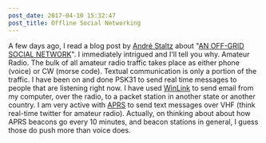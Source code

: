 ```yaml
---
post_date: 2017-04-10 15:32:47 
post_title: Offline Social Networking
---
```


A few days ago, I read a blog post by [André Staltz](https://staltz.com) about "[AN OFF-GRID SOCIAL NETWORK](https://staltz.com/an-off-grid-social-network.html)". I immediately intrigued and I'll tell you why. Amateur Radio. The bulk of all amateur radio traffic takes place as either phone (voice) or CW (morse code). Textual communication is only a portion of the traffic. I have been on and done PSK31 to send real time messages to people that are listening right now. I have used [WinLink](http://winlink.org/) to send email from my computer, over the radio, to a packet station in another state or another country. I am very active with [APRS](http://www.aprs.org/) to send text messages over VHF (think real-time twitter for amateur radio). Actually, on thinking about about how APRS beacons go every 10 minutes, and beacon stations in general, I guess those do push more than voice does. 
